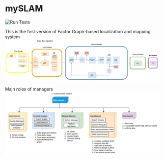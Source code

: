 # mySLAM

![Run Tests](https://github.com/fatrybl/ModuSLAM/tree/feature_second_lidar/.github/workflows/tests_runner.yaml/badge.svg)

This is the first version of Factor Graph-based localization and mapping system
![alt text](/docs/diagrams/Pipeline/pipeline.png?raw=true "Pipeline Scheme")

Main roles of managers
![alt text](/docs/diagrams/Pipeline/managers.png?raw=true "Managers")
